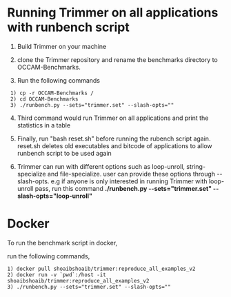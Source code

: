 Running Trimmer on all applications with runbench script
=======

1) Build Trimmer on your machine

2) clone the Trimmer repository and rename the benchmarks directory to OCCAM-Benchmarks.

3) Run the following commands

```
 1) cp -r OCCAM-Benchmarks /
 2) cd OCCAM-Benchmarks
 3) ./runbench.py --sets="trimmer.set" --slash-opts=""
```


4) Third command would run Trimmer on all applications and print the statistics in a table

5) Finally, run "bash reset.sh" before running the rubench script again. reset.sh deletes old executables and bitcode of applications to allow runbench script to be used again

6) Trimmer can run with different options such as loop-unroll, string-specialize and file-specialize. user can provide these options through --slash-opts. e.g if anyone is only interested in running Trimmer with loop-unroll pass, run this command **./runbench.py --sets="trimmer.set" --slash-opts="loop-unroll"**





Docker
=======

To run the benchmark script in docker,

run the following commands,

```
1) docker pull shoaibshoaib/trimmer:reproduce_all_examples_v2
2) docker run -v `pwd`:/host -it shoaibshoaib/trimmer:reproduce_all_examples_v2
3) ./runbench.py --sets="trimmer.set" --slash-opts=""
```

